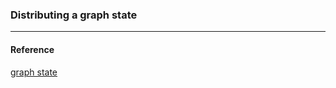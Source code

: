 ### Distributing a graph state

---

#### Reference
[graph state](https://softwarequtech.github.io/SimulaQron/html/NativeModeGraphState.html)

